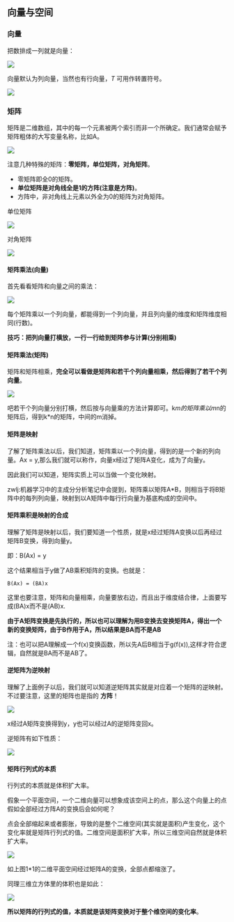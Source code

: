 ## 向量与空间

### 向量
把数排成一列就是向量：

![](image/vec0.jpg)

向量默认为列向量，当然也有行向量，*T* 可用作转置符号。

![](image/vec1.jpg)

### 矩阵

矩阵是二维数组，其中的每一个元素被两个索引而非一个所确定。我们通常会赋予矩阵粗体的大写变量名称，比如A。

![](image/vec2.jpg)

注意几种特殊的矩阵：**零矩阵，单位矩阵，对角矩阵**。

 - 零矩阵即全0的矩阵。
 - **单位矩阵是对角线全是1的方阵(注意是方阵)**。
 - 方阵中，非对角线上元素以外全为0的矩阵为对角矩阵。

单位矩阵

![](image/vec5.jpg)

对角矩阵

![](image/vec6.jpg)



#### 矩阵乘法(向量)
首先看看矩阵和向量之间的乘法：

![](image/vec3.jpg)

每个矩阵乘以一个列向量，都能得到一个列向量，并且列向量的维度和矩阵维度相同(行数)。

**技巧：把列向量打横放，一行一行给到矩阵参与计算(分别相乘)**

#### 矩阵乘法(矩阵)

矩阵和矩阵相乘，**完全可以看做是矩阵和若干个列向量相乘，然后得到了若干个列向量**。

![](image/vec4.jpg)

吧若干个列向量分别打横，然后按与向量乘的方法计算即可。k*m的矩阵乘以m*n的矩阵后，得到k*n的矩阵，中间的m消掉。

#### 矩阵是映射
了解了矩阵乘法以后，我们知道，矩阵乘以一个列向量，得到的是一个新的列向量。Ax = y,那么我们就可以称作，向量x经过了矩阵A变化，成为了向量y。

因此我们可以知道，矩阵实质上可以当做一个变化映射。

zwlj:机器学习中的主成分分析笔记中会提到，矩阵乘以矩阵A\*B，则相当于将B矩阵中的每列列向量，映射到以A矩阵中每行行向量为基底构成的空间中。

#### 矩阵乘积是映射的合成

理解了矩阵是映射以后，我们要知道一个性质，就是x经过矩阵A变换以后再经过矩阵B变换，得到向量y。

即：B(Ax) = y

这个结果相当于y做了AB乘积矩阵的变换。也就是：

`B(Ax) = (BA)x`

这里也要注意，矩阵和向量相乘，向量要放右边，而且出于维度结合律，上面要写成(BA)x而不是(AB)x.

**由于A矩阵变换是先执行的，所以也可以理解为用B变换去变换矩阵A，得出一个新的变换矩阵，由于B作用于A，所以结果是BA而不是AB**

注：也可以把A理解成一个f(x)变换函数，所以先A后B相当于g(f(x)),这样才符合逻辑，自然就是BA而不是AB了。

#### 逆矩阵为逆映射
理解了上面例子以后，我们就可以知道逆矩阵其实就是对应着一个矩阵的逆映射。不过要注意，这里的矩阵也是指的 **方阵**！

![](image/vec7.jpg)

x经过A矩阵变换得到y，y也可以经过A的逆矩阵变回x。

逆矩阵有如下性质：

![](image/vec8.jpg)

#### 矩阵行列式的本质
行列式的本质就是体积扩大率。

假象一个平面空间，一个二维向量可以想象成该空间上的点，那么这个向量上的点假如全部经过方阵A的变换后会如何呢？

点会全部缩起来或者膨胀，导致的是整个二维空间(其实就是面积)产生变化，这个变化率就是矩阵行列式的值。二维空间是面积扩大率，所以三维空间自然就是体积扩大率。

![](image/vec9.jpg)

如上图1*1的二维平面空间经过矩阵A的变换，全部点都缩涨了。

同理三维立方体里的体积也是如此：

![](image/vec10.jpg)

**所以矩阵的行列式的值，本质就是该矩阵变换对于整个维空间的变化率**。
